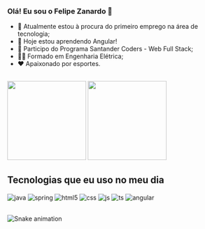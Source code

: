 ### Olá! Eu sou o Felipe Zanardo 👋

- 🔭 Atualmente estou à procura do primeiro emprego na área de tecnologia;
- 🌱 Hoje estou aprendendo Angular!
- 📝 Participo do Programa Santander Coders - Web Full Stack;
- 🧑‍🎓 Formado em Engenharia Elétrica;
- ❤️ Apaixonado por esportes.

<br>

<div>
  <img height="180em" src="https://github-readme-stats.vercel.app/api?username=FelipeBZanardo&show_icons=true&theme=radical">
  <img height="180em" src="https://github-readme-stats.vercel.app/api/top-langs/?username=FelipeBZanardo&layout=compact&theme=radical">
</div>

## Tecnologias que eu uso no meu dia

<div style="display: inline_block">
  <img align="center" alt="java" src="https://img.shields.io/badge/Java-ED8B00?style=for-the-badge&logo=openjdk&logoColor=white" />
  <img align="center" alt="spring" src="https://img.shields.io/badge/Spring-6DB33F?style=for-the-badge&logo=spring&logoColor=white" />
  <img align="center" alt="html5" src="https://img.shields.io/badge/HTML5-E34F26?style=for-the-badge&logo=html5&logoColor=white" />
  <img align="center" alt="css" src="https://img.shields.io/badge/CSS3-1572B6?style=for-the-badge&logo=css3&logoColor=white" />
  <img align="center" alt="js" src="https://img.shields.io/badge/JavaScript-F7DF1E?style=for-the-badge&logo=javascript&logoColor=black" />
  <img align="center" alt="ts" src="https://img.shields.io/badge/TypeScript-007ACC?style=for-the-badge&logo=typescript&logoColor=white" />
  <img align="center" alt="angular" src="https://img.shields.io/badge/Angular-DD0031?style=for-the-badge&logo=angular&logoColor=white" /> 
</div><br/>

![Snake animation](https://github.com/FelipeBZanardo/FelipeBZanardo/blob/output/github-contribution-grid-snake.svg)
